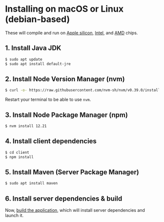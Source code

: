 # Installing on macOS or Linux (debian-based)
These will compile and run on [Apple silicon](https://en.wikipedia.org/wiki/Apple_silicon), [Intel](https://en.wikipedia.org/wiki/List_of_Intel_CPU_microarchitectures), and [AMD](https://en.wikipedia.org/wiki/List_of_AMD_processors) chips.

## 1. Install Java JDK
```sh
$ sudo apt update
$ sudo apt install default-jre
```
## 2. Install Node Version Manager (nvm)
```sh
$ curl -o- https://raw.githubusercontent.com/nvm-sh/nvm/v0.39.0/install.sh | bash
```
Restart your terminal to be able to use `nvm`.
## 3. Install Node Package Manager (npm)
```sh
$ nvm install 12.21
```
## 4. Install client dependencies
```sh
$ cd client
$ npm install
```
## 5. Install Maven (Server Package Manager)
```sh
$ sudo apt install maven
```
## 6. Install server dependencies & build
Now, [build the application](building.md), which will install server dependencies and launch it.
